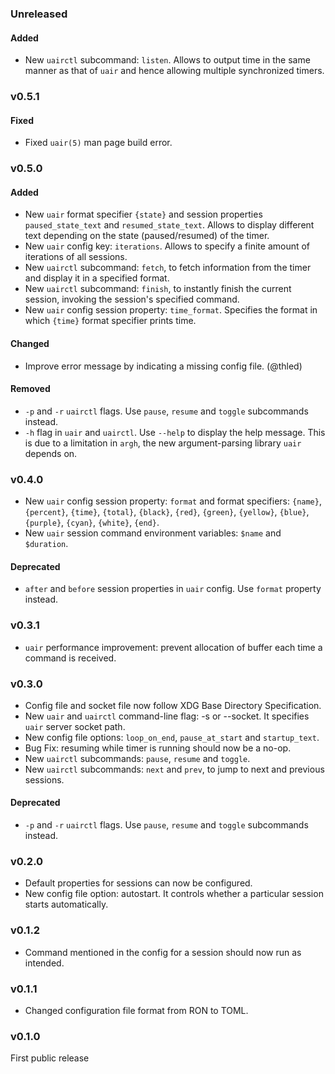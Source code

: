 ### Unreleased

#### Added

- New `uairctl` subcommand: `listen`. Allows to output time in the same manner as that of `uair` and hence allowing multiple synchronized timers.

### v0.5.1

#### Fixed

- Fixed `uair(5)` man page build error.

### v0.5.0

#### Added

- New `uair` format specifier `{state}` and session properties `paused_state_text` and `resumed_state_text`. Allows to display different text depending on the state (paused/resumed) of the timer.
- New `uair` config key: `iterations`. Allows to specify a finite amount of iterations of all sessions.
- New `uairctl` subcommand: `fetch`, to fetch information from the timer and display it in a specified format.
- New `uairctl` subcommand: `finish`, to instantly finish the current session, invoking the session's specified command.
- New `uair` config session property: `time_format`. Specifies the format in which `{time}` format specifier prints time.

#### Changed

- Improve error message by indicating a missing config file. (@thled)

#### Removed

- `-p` and `-r` `uairctl` flags. Use `pause`, `resume` and `toggle` subcommands instead.
- `-h` flag in `uair` and `uairctl`. Use `--help` to display the help message. This is due to a limitation in `argh`, the new argument-parsing library `uair` depends on.

### v0.4.0

- New `uair` config session property: `format` and format specifiers: `{name}`, `{percent}`, `{time}`, `{total}`, `{black}`, `{red}`, `{green}`, `{yellow}`, `{blue}`, `{purple}`, `{cyan}`, `{white}`, `{end}`.
- New `uair` session command environment variables: `$name` and `$duration`.

#### Deprecated

- `after` and `before` session properties in `uair` config. Use `format` property instead.

### v0.3.1

- `uair` performance improvement: prevent allocation of buffer each time a command is received.

### v0.3.0

- Config file and socket file now follow XDG Base Directory Specification.
- New `uair` and `uairctl` command-line flag: -s or --socket. It specifies `uair` server socket path.
- New config file options: `loop_on_end`, `pause_at_start` and `startup_text`.
- Bug Fix: resuming while timer is running should now be a no-op.
- New `uairctl` subcommands: `pause`, `resume` and `toggle`.
- New `uairctl` subcommands: `next` and `prev`, to jump to next and previous sessions.

#### Deprecated

- `-p` and `-r` `uairctl` flags. Use `pause`, `resume` and `toggle` subcommands instead.

### v0.2.0

- Default properties for sessions can now be configured.
- New config file option: autostart. It controls whether a particular session starts automatically.

### v0.1.2

- Command mentioned in the config for a session should now run as intended.

### v0.1.1

- Changed configuration file format from RON to TOML.

### v0.1.0

First public release
